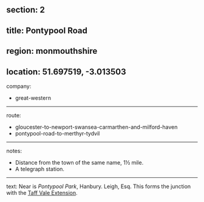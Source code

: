 section: 2
----
title: Pontypool Road
----
region: monmouthshire
----
location: 51.697519, -3.013503
----
company:
- great-western
----
route:
- gloucester-to-newport-swansea-carmarthen-and-milford-haven
- pontypool-road-to-merthyr-tydvil
----
notes:
- Distance from the town of the
same name, 1½ mile.
- A telegraph station.
----
text: Near is *Pontypool Park*, Hanbury. Leigh, Esq. This forms the junction with the [Taff Vale Extension](/routes/pontypool-road-to-merthyr-tydvil).
